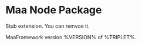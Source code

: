 # Maa Node Package

Stub extension. You can remvoe it.

MaaFramework version %VERSION% of %TRIPLET%.
